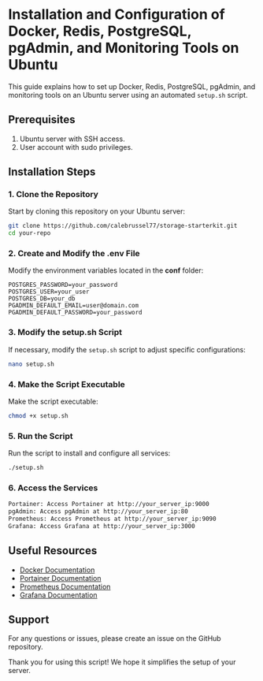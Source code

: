# Installation and Configuration of Docker, Redis, PostgreSQL, pgAdmin, and Monitoring Tools on Ubuntu

This guide explains how to set up Docker, Redis, PostgreSQL, pgAdmin, and monitoring tools on an Ubuntu server using an automated `setup.sh` script.

## Prerequisites

1. Ubuntu server with SSH access.
2. User account with sudo privileges.

## Installation Steps

### 1. Clone the Repository

Start by cloning this repository on your Ubuntu server:

```bash
git clone https://github.com/calebrussel77/storage-starterkit.git
cd your-repo
```

### 2. Create and Modify the .env File

Modify the environment variables located in the **conf** folder:

```env
POSTGRES_PASSWORD=your_password
POSTGRES_USER=your_user
POSTGRES_DB=your_db
PGADMIN_DEFAULT_EMAIL=user@domain.com
PGADMIN_DEFAULT_PASSWORD=your_password
```

### 3. Modify the setup.sh Script

If necessary, modify the `setup.sh` script to adjust specific configurations:

```bash
nano setup.sh
```

### 4. Make the Script Executable

Make the script executable:

```bash
chmod +x setup.sh
```

### 5. Run the Script

Run the script to install and configure all services:

```bash
./setup.sh
```

### 6. Access the Services

```bash
Portainer: Access Portainer at http://your_server_ip:9000
pgAdmin: Access pgAdmin at http://your_server_ip:80
Prometheus: Access Prometheus at http://your_server_ip:9090
Grafana: Access Grafana at http://your_server_ip:3000
```

## Useful Resources

- [Docker Documentation](https://docs.docker.com/)
- [Portainer Documentation](https://documentation.portainer.io/)
- [Prometheus Documentation](https://prometheus.io/docs/introduction/overview/)
- [Grafana Documentation](https://grafana.com/docs/grafana/latest/getting-started/)

## Support

For any questions or issues, please create an issue on the GitHub repository.

Thank you for using this script! We hope it simplifies the setup of your server.